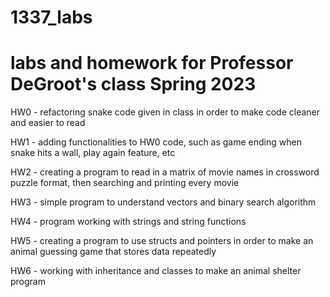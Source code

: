 # 1337_labs
labs and homework for Professor DeGroot's class Spring 2023
=======

HW0 - refactoring snake code given in class in order to make code cleaner and easier to read

HW1 - adding functionalities to HW0 code, such as game ending when snake hits a wall, play again feature, etc

HW2 - creating a program to read in a matrix of movie names in crossword puzzle format, then searching and printing every movie

HW3 - simple program to understand vectors and binary search algorithm 

HW4 - program working with strings and string functions

HW5 - creating a program to use structs and pointers in order to make an animal guessing game that stores data repeatedly

HW6 - working with inheritance and classes to make an animal shelter program
